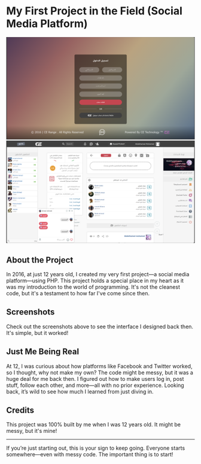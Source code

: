 # My First Project in the Field (Social Media Platform)  

![Repository Screenshot 1](screen1.png)
![Repository Screenshot 2](screen2.png)

## About the Project

In 2016, at just 12 years old, I created my very first project—a social media platform—using PHP. This project holds a special place in my heart as it was my introduction to the world of programming. It's not the cleanest code, but it's a testament to how far I've come since then.

## Screenshots
Check out the screenshots above to see the interface I designed back then. It's simple, but it worked!

## Just Me Being Real
At 12, I was curious about how platforms like Facebook and Twitter worked, so I thought, why not make my own? The code might be messy, but it was a huge deal for me back then. I figured out how to make users log in, post stuff, follow each other, and more—all with no prior experience. Looking back, it’s wild to see how much I learned from just diving in.

## Credits
This project was 100% built by me when I was 12 years old. It might be messy, but it's mine!

---

If you’re just starting out, this is your sign to keep going. Everyone starts somewhere—even with messy code. The important thing is to start!
